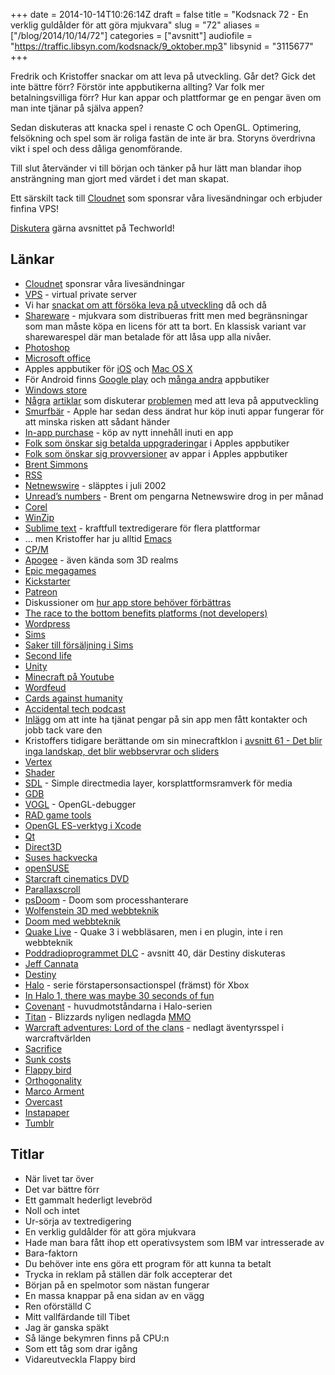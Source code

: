 +++
date = 2014-10-14T10:26:14Z
draft = false
title = "Kodsnack 72 - En verklig guldålder för att göra mjukvara"
slug = "72"
aliases = ["/blog/2014/10/14/72"]
categories = ["avsnitt"]
audiofile = "https://traffic.libsyn.com/kodsnack/9_oktober.mp3"
libsynid = "3115677"
+++

Fredrik och Kristoffer snackar om att leva på utveckling. Går det? Gick det inte bättre förr? Förstör inte appbutikerna allting? Var folk mer betalningsvilliga förr? Hur kan appar och plattformar ge en pengar även om man inte tjänar på själva appen?

Sedan diskuteras att knacka spel i renaste C och OpenGL. Optimering, felsökning och spel som är roliga fastän de inte är bra. Storyns överdrivna vikt i spel och dess dåliga genomförande.

Till slut återvänder vi till början och tänker på hur lätt man blandar ihop ansträngning man gjort med värdet i det man skapat.

Ett särskilt tack till [Cloudnet](http://www.cloudnet.se) som sponsrar våra livesändningar och erbjuder finfina VPS!

[Diskutera](http://techworld.idg.se/2.2524/1.586504/) gärna avsnittet på Techworld!

## Länkar ##
* [Cloudnet](http://www.cloudnet.se) sponsrar våra livesändningar
* [VPS](http://en.wikipedia.org/wiki/Virtual_private_server) - virtual private server
* Vi har [snackat om att försöka leva på utveckling](http://kodsnack.se/40/) då och då
* [Shareware](http://en.wikipedia.org/wiki/Shareware) - mjukvara som distribueras fritt men med begränsningar som man måste köpa en licens för att ta bort. En klassisk variant var sharewarespel där man betalade för att låsa upp alla nivåer.
* [Photoshop](http://en.wikipedia.org/wiki/Adobe_Photoshop)
* [Microsoft office](http://en.wikipedia.org/wiki/Microsoft_Office)
* Apples appbutiker för  [iOS](http://en.wikipedia.org/wiki/App_Store_%28iOS%29) och [Mac OS X](http://en.wikipedia.org/wiki/Mac_App_Store)
* För Android finns [Google play](http://en.wikipedia.org/wiki/Google_Play#Play_Store_.28Android_application.29) och [många andra](http://joyofandroid.com/24-android-app-store-alternatives-for-those-who-hate-google-play/) appbutiker
* [Windows store](http://en.wikipedia.org/wiki/Windows_Store)
* [Några](http://blog.jaredsinclair.com/post/93118460565/a-candid-look-at-unreads-first-year) [artiklar](http://tyler.io/2014/07/a-candid-look-at-the-financial-side-of-building-mac-apps-on-your-own/) som diskuterar [problemen](http://www.marco.org/2014/07/28/app-rot) med att leva på apputveckling
* [Smurfbär](http://www.escapistmagazine.com/news/view/107662-Eight-Year-Old-Girl-Blows-1400-on-Smurfberries)  - Apple har sedan dess ändrat hur köp inuti appar fungerar för att minska risken att sådant händer
* [In-app purchase](https://developer.apple.com/in-app-purchase/) - köp av nytt innehåll inuti en app
* [Folk som önskar sig betalda uppgraderingar](http://www.macworld.com/article/2048194/opinion-apple-needs-a-handle-on-app-store-paid-upgrade-problem.html) i Apples appbutiker
* [Folk som önskar sig provversioner](http://www.cultofmac.com/226983/heres-how-apple-should-make-trial-version-apps-work-in-ios-7/) av appar i Apples appbutiker
* [Brent Simmons](http://inessential.com/)
* [RSS](http://en.wikipedia.org/wiki/RSS)
* [Netnewswire](http://en.wikipedia.org/wiki/NetNewsWire) - släpptes i juli 2002
* [Unread’s numbers](http://inessential.com/2014/07/28/unreads_numbers) - Brent om pengarna Netnewswire drog in per månad
* [Corel](http://en.wikipedia.org/wiki/Corel)
* [WinZip](http://en.wikipedia.org/wiki/WinZip)
* [Sublime text](http://www.sublimetext.com/) - kraftfull textredigerare för flera plattformar
* … men Kristoffer har ju alltid [Emacs](http://en.wikipedia.org/wiki/Emacs)
* [CP/M](http://en.wikipedia.org/wiki/CP/M)
* [Apogee](http://en.wikipedia.org/wiki/3D_Realms) - även kända som 3D realms
* [Epic megagames](http://en.wikipedia.org/wiki/Epic_Games)
* [Kickstarter](http://en.wikipedia.org/wiki/Kickstarter)
* [Patreon](http://en.wikipedia.org/wiki/Patreon)
* Diskussioner om [hur app store behöver förbättras](http://www.macstories.net/stories/a-better-app-store/)
* [The race to the bottom benefits platforms (not developers)](http://alexking.org/blog/2014/08/12/race-to-bottom-platforms)
* [Wordpress](http://en.wikipedia.org/wiki/WordPress)
* [Sims](http://en.wikipedia.org/wiki/The_Sims)
* [Saker till försäljning i Sims](http://store.thesims3.com/category.html?categoryId=11584)
* [Second life](http://en.wikipedia.org/wiki/Second_Life)
* [Unity](http://unity3d.com/)
* [Minecraft på Youtube](https://www.youtube.com/channel/UCQvWX73GQygcwXOTSf_VDVg)
* [Wordfeud](http://sv.wikipedia.org/wiki/Wordfeud)
* [Cards against humanity](http://cardsagainsthumanity.com/)
* [Accidental tech podcast](http://atp.fm/)
* [Inlägg](https://medium.com/@sorthman/app-store-realities-7b54af3f574e) om att inte ha tjänat pengar på sin app men fått kontakter och jobb tack vare den
* Kristoffers tidigare berättande om sin minecraftklon i [avsnitt 61 - Det blir inga landskap, det blir webbservrar och sliders](http://kodsnack.se/61/)
* [Vertex](http://en.wikipedia.org/wiki/Vertex_%28computer_graphics%29)
* [Shader](http://en.wikipedia.org/wiki/Shader)
* [SDL](https://www.libsdl.org/) - Simple directmedia layer, korsplattformsramverk för media
* [GDB](http://www.gnu.org/software/gdb/)
* [VOGL](https://github.com/ValveSoftware/vogl) - OpenGL-debugger
* [RAD game tools](http://en.wikipedia.org/wiki/RAD_Game_Tools)
* [OpenGL ES-verktyg i Xcode](https://developer.apple.com/library/ios/documentation/3DDrawing/Conceptual/OpenGLES_ProgrammingGuide/ToolsOverview/ToolsOverview.html)
* [Qt](https://qt-project.org/)
* [Direct3D](http://en.wikipedia.org/wiki/Direct3D)
* [Suses hackvecka](https://hackweek.suse.com/)
* [openSUSE](http://www.opensuse.org/en/)
* [Starcraft cinematics DVD](http://gear.blizzard.com/index.php/default/home-dvd/starcraft-cinematics-dvd-71232.html)
* [Parallaxscroll](http://en.wikipedia.org/wiki/Parallax_scrolling)
* [psDoom](http://psdoom.sourceforge.net/) - Doom som processhanterare
* [Wolfenstein 3D med webbteknik](https://github.com/id-Software/wolf3d-browser)
* [Doom med webbteknik](https://hacks.mozilla.org/2011/06/doom-on-the-web/)
* [Quake Live](http://en.wikipedia.org/wiki/Quake_Live) - Quake 3 i webbläsaren, men i en plugin, inte i ren webbteknik
* [Poddradioprogrammet DLC](http://5by5.tv/dlc/40) - avsnitt 40, där Destiny diskuteras
* [Jeff Cannata](https://twitter.com/jeffcannata)
* [Destiny](http://en.wikipedia.org/wiki/Destiny_%28video_game%29)
* [Halo](http://en.wikipedia.org/wiki/Halo_%28series%29) - serie förstapersonsactionspel (främst) för Xbox
* [In Halo 1, there was maybe 30 seconds of fun](http://www.joystiq.com/2011/07/14/half-minute-halo-an-interview-with-jaime-griesemer/)
* [Covenant](http://halo.wikia.com/wiki/Covenant_Empire) - huvudmotståndarna i Halo-serien
* [Titan](http://kotaku.com/heres-what-blizzards-titan-actually-was-1638632121) - Blizzards nyligen nedlagda [MMO](http://en.wikipedia.org/wiki/Massively_multiplayer_online_game)
* [Warcraft adventures: Lord of the clans](http://en.wikipedia.org/wiki/Warcraft_Adventures:_Lord_of_the_Clans) - nedlagt äventyrsspel i warcraftvärlden
* [Sacrifice](http://en.wikipedia.org/wiki/Sacrifice_%28video_game%29)
* [Sunk costs](http://en.wikipedia.org/wiki/Sunk_costs#Loss_aversion_and_the_sunk_cost_fallacy)
* [Flappy bird](http://en.wikipedia.org/wiki/Flappy_Bird)
* [Orthogonality](http://en.wikipedia.org/wiki/Orthogonality)
* [Marco Arment](http://en.wikipedia.org/wiki/Marco_Arment)
* [Overcast](https://overcast.fm/podcasts)
* [Instapaper](https://www.instapaper.com/u)
* [Tumblr](http://en.wikipedia.org/wiki/Tumblr)

## Titlar ##
* När livet tar över
* Det var bättre förr
* Ett gammalt hederligt levebröd
* Noll och intet
* Ur-sörja av textredigering
* En verklig guldålder för att göra mjukvara
* Hade man bara fått ihop ett operativsystem som IBM var intresserade av
* Bara-faktorn
* Du behöver inte ens göra ett program för att kunna ta betalt
* Trycka in reklam på ställen där folk accepterar det
* Början på en spelmotor som nästan fungerar
* En massa knappar på ena sidan av en vägg
* Ren oförställd C
* Mitt vallfärdande till Tibet
* Jag är ganska späkt
* Så länge bekymren finns på CPU:n
* Som ett tåg som drar igång
* Vidareutveckla Flappy bird